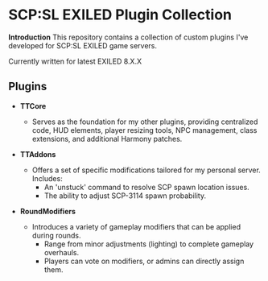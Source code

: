 # SCP:SL EXILED Plugin Collection

**Introduction**
This repository contains a collection of custom plugins I've developed for SCP:SL EXILED game servers.

Currently written for latest EXILED 8.X.X

## Plugins

* **TTCore**
    * Serves as the foundation for my other plugins, providing centralized code, HUD elements, player resizing tools, NPC management, class extensions, and additional Harmony patches.

* **TTAddons**
    * Offers a set of specific modifications tailored for my personal server. Includes:
        * An 'unstuck' command to resolve SCP spawn location issues.
        * The ability to adjust SCP-3114 spawn probability.

* **RoundModifiers**
    * Introduces a variety of gameplay modifiers that can be applied during rounds.
        * Range from minor adjustments (lighting) to complete gameplay overhauls.
        * Players can vote on modifiers, or admins can directly assign them.
